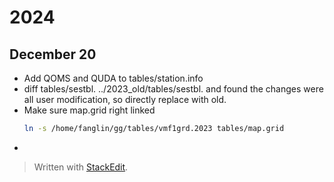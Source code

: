 # 2024
##  December 20
- Add QOMS and QUDA to tables/station.info
- diff tables/sestbl. ../2023_old/tables/sestbl. and found the changes were all user modification, so directly replace with old.
- Make sure map.grid right linked
    ```bash 
    ln -s /home/fanglin/gg/tables/vmf1grd.2023 tables/map.grid
    ```
- 

> Written with [StackEdit](https://stackedit.io/).
<!--stackedit_data:
eyJoaXN0b3J5IjpbMTI2ODIzMTE0N119
-->